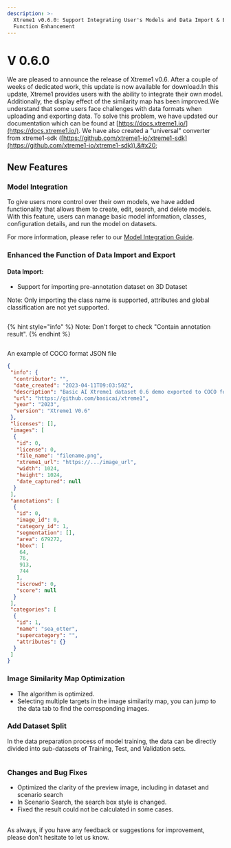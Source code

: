 ```yaml
---
description: >-
  Xtreme1 v0.6.0: Support Integrating User's Models and Data Import & Export
  Function Enhancement
---
```


# V 0.6.0

We are pleased to announce the release of Xtreme1 v0.6. After a couple of weeks of dedicated work, this update is now available for download.In this update, Xtreme1 provides users with the ability to integrate their own model. Additionally, the display effect of the similarity map has been improved.We understand that some users face challenges with data formats when uploading and exporting data. To solve this problem, we have updated our documentation which can be found at [https://docs.xtreme1.io/](https://docs.xtreme1.io/). We have also created a "universal" converter from xtreme1-sdk ([https://github.com/xtreme1-io/xtreme1-sdk](https://github.com/xtreme1-io/xtreme1-sdk)).&#x20;

## **New Features**

### Model Integration

To give users more control over their own models, we have added functionality that allows them to create, edit, search, and delete models. With this feature, users can manage basic model information, classes, configuration details, and run the model on datasets.

For more information, please refer to our [Model Integration Guide](https://docs.xtreme1.io/xtreme1-docs/developer-reference/model-integration-guide).&#x20;



### Enhanced the Function of Data Import and Export

#### **Data Import:**

* Support for importing pre-annotation dataset on 3D Dataset

Note: Only importing the class name is supported, attributes and global classification are not yet supported.

<figure><img src="https://zioug6is98.larksuite.com/space/api/box/stream/download/asynccode/?code=NTdkNTI1NDIzMjgzNWQ5NDRlZTQ4MDUzNTQwZGIxYjRfTm9raHczTkluMFVjQ2VwV3pEeGRwZlMyMXI2eVlFbmtfVG9rZW46V0hqdmI0Mmoxbzl5ald4V2JJRnUxd0Rnc1llXzE2ODEyODA5MzA6MTY4MTI4NDUzMF9WNA" alt=""><figcaption></figcaption></figure>

{% hint style="info" %}
Note: Don't forget to check "Contain annotation result".
{% endhint %}

<figure><img src="https://zioug6is98.larksuite.com/space/api/box/stream/download/asynccode/?code=MWJjMmQ4YjRlMmMzOTU2N2RkNmRlOGRkMmZiMTc2NzZfUmJkV1JpWWlFbTh5bW5tTml0akZCbkNTUTROUmdxNUlfVG9rZW46QzRNUmJCamdTb3p5OWR4TmEyTHVSWFVmc3BSXzE2ODEyODEwNTM6MTY4MTI4NDY1M19WNA" alt=""><figcaption></figcaption></figure>

An example of COCO format JSON file

```json
{
 "info": {
  "contributor": "",
  "date_created": "2023-04-11T09:03:50Z",
  "description": "Basic AI Xtreme1 dataset 0.6 demo exported to COCO format (https://github.com/basicai/xtreme1)",
  "url": "https://github.com/basicai/xtreme1",
  "year": "2023",
  "version": "Xtreme1 V0.6"
 },
 "licenses": [],
 "images": [
  {
   "id": 0,
   "license": 0,
   "file_name": "filename.png",
   "xtreme1_url": "https://.../image_url",
   "width": 1024,
   "height": 1024,
   "date_captured": null
  }
 ],
 "annotations": [
  {
   "id": 0,
   "image_id": 0,
   "category_id": 1,
   "segmentation": [],
   "area": 679272,
   "bbox": [
    64,
    76,
    913,
    744
   ],
   "iscrowd": 0,
   "score": null
  }
 ],
 "categories": [
  {
   "id": 1,
   "name": "sea_otter",
   "supercategory": "",
   "attributes": {}
  }
 ]
}
```

### Image Similarity Map Optimization

* The algorithm is optimized.
* Selecting multiple targets in the image similarity map, you can jump to the data tab to find the corresponding images.

### Add Dataset Split

In the data preparation process of model training, the data can be directly divided into sub-datasets of Training, Test, and Validation sets.

<figure><img src="https://zioug6is98.larksuite.com/space/api/box/stream/download/asynccode/?code=NDJlMjdkZjI5Mzc3MTlmOTNiYzZjODUzZGI2YmMxODRfSFdsUkdobmYwT1lKUjZ0V1dhTkt5b3ZoRXRwQzVpUFRfVG9rZW46R3hRUmJkTnIzbzh5NTh4eUNlbnVybHFjc0k1XzE2ODEyODEyNjM6MTY4MTI4NDg2M19WNA" alt=""><figcaption></figcaption></figure>

### Changes and **Bug Fixes**

* Optimized the clarity of the preview image, including in dataset and scenario search
* In Scenario Search, the search box style is changed.
* Fixed the result could not be calculated in some cases.

\
As always, if you have any feedback or suggestions for improvement, please don't hesitate to let us know.
